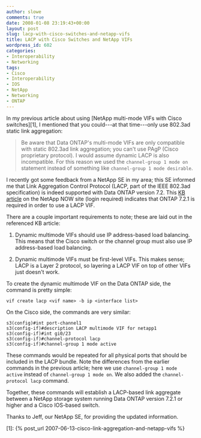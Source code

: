 ```yaml
---
author: slowe
comments: true
date: 2008-01-08 23:19:43+00:00
layout: post
slug: lacp-with-cisco-switches-and-netapp-vifs
title: LACP with Cisco Switches and NetApp VIFs
wordpress_id: 602
categories:
- Interoperability
- Networking
tags:
- Cisco
- Interoperability
- IOS
- NetApp
- Networking
- ONTAP
---
```


In my previous article about using [NetApp multi-mode VIFs with Cisco switches][1], I mentioned that you could---at that time---only use 802.3ad static link aggregation:

>Be aware that Data ONTAP's multi-mode VIFs are only compatible with static 802.3ad link aggregation; you can't use PAgP (Cisco proprietary protocol). I would assume dynamic LACP is also incompatible. For this reason we used the `channel-group 1 mode on` statement instead of something like `channel-group 1 mode desirable`.

I recently got some feedback from a NetApp SE in my area; this SE informed me that Link Aggregation Control Protocol (LACP, part of the IEEE 802.3ad specification) is indeed supported with Data ONTAP version 7.2. This [KB article](https://now.netapp.com/Knowledgebase/solutionarea.asp?id=kb20148) on the NetApp NOW site (login required) indicates that ONTAP 7.2.1 is required in order to use a LACP VIF.

There are a couple important requirements to note; these are laid out in the referenced KB article:

1. Dynamic multimode VIFs should use IP address-based load balancing. This means that the Cisco switch or the channel group must also use IP address-based load balancing.

2. Dynamic multimode VIFs must be first-level VIFs. This makes sense; LACP is a Layer 2 protocol, so layering a LACP VIF on top of other VIFs just doesn't work.

To create the dynamic multimode VIF on the Data ONTAP side, the command is pretty simple:

	vif create lacp <vif name> -b ip <interface list>

On the Cisco side, the commands are very similar:

	s3(config)#int port-channel1  
	s3(config-if)#description LACP multimode VIF for netapp1  
	s3(config-if)#int gi0/23  
	s3(config-if)#channel-protocol lacp  
	s3(config-if)#channel-group 1 mode active

These commands would be repeated for all physical ports that should be included in the LACP bundle. Note the differences from the earlier commands in the previous article; here we use `channel-group 1 mode active` instead of `channel-group 1 mode on`. We also added the `channel-protocol lacp` command.

Together, these commands will establish a LACP-based link aggregate between a NetApp storage system running Data ONTAP version 7.2.1 or higher and a Cisco IOS-based switch.

Thanks to Jeff, our NetApp SE, for providing the updated information.

[1]: {% post_url 2007-06-13-cisco-link-aggregation-and-netapp-vifs %}
